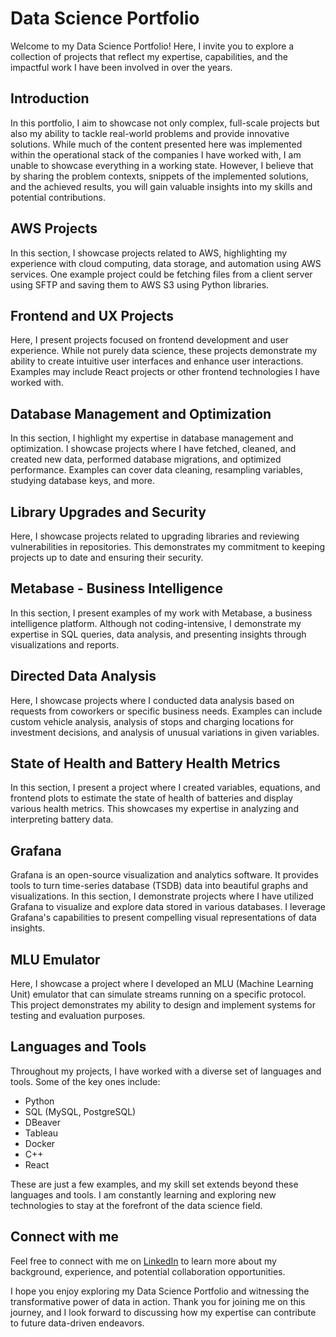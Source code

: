 # Data Science Portfolio

Welcome to my Data Science Portfolio! Here, I invite you to explore a collection of projects that reflect my expertise, capabilities, and the impactful work I have been involved in over the years.

## Introduction

In this portfolio, I aim to showcase not only complex, full-scale projects but also my ability to tackle real-world problems and provide innovative solutions. While much of the content presented here was implemented within the operational stack of the companies I have worked with, I am unable to showcase everything in a working state. However, I believe that by sharing the problem contexts, snippets of the implemented solutions, and the achieved results, you will gain valuable insights into my skills and potential contributions.

## AWS Projects

In this section, I showcase projects related to AWS, highlighting my experience with cloud computing, data storage, and automation using AWS services. One example project could be fetching files from a client server using SFTP and saving them to AWS S3 using Python libraries.

## Frontend and UX Projects

Here, I present projects focused on frontend development and user experience. While not purely data science, these projects demonstrate my ability to create intuitive user interfaces and enhance user interactions. Examples may include React projects or other frontend technologies I have worked with.

## Database Management and Optimization

In this section, I highlight my expertise in database management and optimization. I showcase projects where I have fetched, cleaned, and created new data, performed database migrations, and optimized performance. Examples can cover data cleaning, resampling variables, studying database keys, and more.

## Library Upgrades and Security

Here, I showcase projects related to upgrading libraries and reviewing vulnerabilities in repositories. This demonstrates my commitment to keeping projects up to date and ensuring their security.

## Metabase - Business Intelligence

In this section, I present examples of my work with Metabase, a business intelligence platform. Although not coding-intensive, I demonstrate my expertise in SQL queries, data analysis, and presenting insights through visualizations and reports.

## Directed Data Analysis

Here, I showcase projects where I conducted data analysis based on requests from coworkers or specific business needs. Examples can include custom vehicle analysis, analysis of stops and charging locations for investment decisions, and analysis of unusual variations in given variables.

## State of Health and Battery Health Metrics

In this section, I present a project where I created variables, equations, and frontend plots to estimate the state of health of batteries and display various health metrics. This showcases my expertise in analyzing and interpreting battery data.

## Grafana

Grafana is an open-source visualization and analytics software. It provides tools to turn time-series database (TSDB) data into beautiful graphs and visualizations. In this section, I demonstrate projects where I have utilized Grafana to visualize and explore data stored in various databases. I leverage Grafana's capabilities to present compelling visual representations of data insights.

## MLU Emulator

Here, I showcase a project where I developed an MLU (Machine Learning Unit) emulator that can simulate streams running on a specific protocol. This project demonstrates my ability to design and implement systems for testing and evaluation purposes.

## Languages and Tools

Throughout my projects, I have worked with a diverse set of languages and tools. Some of the key ones include:

- Python
- SQL (MySQL, PostgreSQL)
- DBeaver
- Tableau
- Docker
- C++
- React

These are just a few examples, and my skill set extends beyond these languages and tools. I am constantly learning and exploring new technologies to stay at the forefront of the data science field.

## Connect with me

Feel free to connect with me on [LinkedIn](https://www.linkedin.com/in/pedrocerejeira/) to learn more about my background, experience, and potential collaboration opportunities.

I hope you enjoy exploring my Data Science Portfolio and witnessing the transformative power of data in action. Thank you for joining me on this journey, and I look forward to discussing how my expertise can contribute to future data-driven endeavors.
